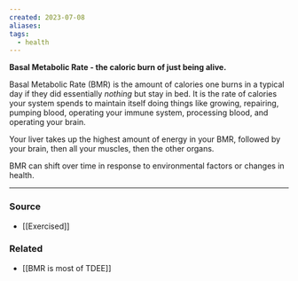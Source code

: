 ```yaml
---
created: 2023-07-08
aliases: 
tags:
  - health
---
```

**Basal Metabolic Rate - the caloric burn of just being alive.**

Basal Metabolic Rate (BMR) is the amount of calories one burns in a typical day if they did essentially *nothing* but stay in bed. It is the rate of calories your system spends to maintain itself doing things like growing, repairing, pumping blood, operating your immune system, processing blood, and operating your brain. 

Your liver takes up the highest amount of energy in your BMR, followed by your brain, then all your muscles, then the other organs.

BMR can shift over time in response to environmental factors or changes in health.

****
### Source
- [[Exercised]]

### Related
- [[BMR is  most  of TDEE]]